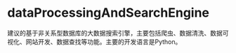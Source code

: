 # dataProcessingAndSearchEngine
建议的基于非关系型数据库的大数据搜索引擎，主要包括爬虫、数据清洗、数据可视化、网站开发、数据查找等功能。主要的开发语言是Python。
